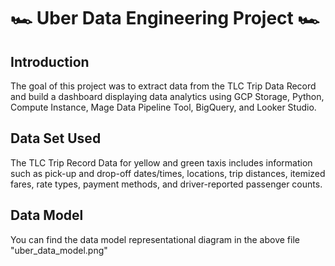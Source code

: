 # 🏎️ Uber Data Engineering Project 🏎️

## Introduction

The goal of this project was to extract data from the TLC Trip Data Record and build a dashboard displaying data analytics using GCP Storage, Python, Compute Instance, Mage Data Pipeline Tool, BigQuery, and Looker Studio.

## Data Set Used

The TLC Trip Record Data for yellow and green taxis includes information such as pick-up and drop-off dates/times, locations, trip distances, itemized fares, rate types, payment methods, and driver-reported passenger counts.


## Data Model

You can find the data model representational diagram in the above file "uber_data_model.png"
